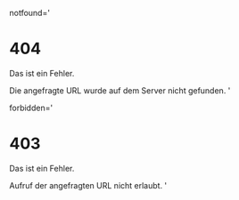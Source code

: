 notfound='
# 404

Das ist ein Fehler.

Die angefragte URL wurde auf dem Server nicht gefunden.
'

forbidden='
# 403

Das ist ein Fehler.

Aufruf der angefragten URL nicht erlaubt.
'
